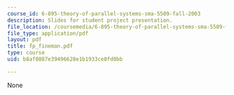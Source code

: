 ```yaml
---
course_id: 6-895-theory-of-parallel-systems-sma-5509-fall-2003
description: Slides for student project presentation.
file_location: /coursemedia/6-895-theory-of-parallel-systems-sma-5509-fall-2003/b8af8087e39496628e1b1933ce0fd0bb_fp_fineman.pdf
file_type: application/pdf
layout: pdf
title: fp_fineman.pdf
type: course
uid: b8af8087e39496628e1b1933ce0fd0bb

---
```

None
